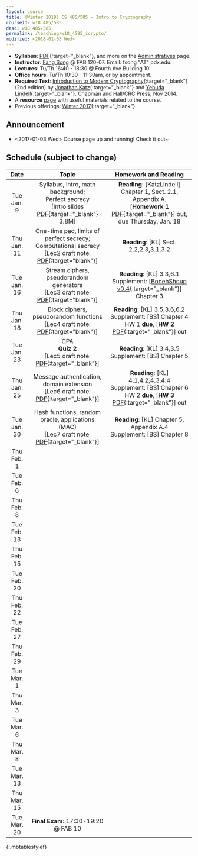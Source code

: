```yaml
---
layout: course
title: (Winter 2018) CS 485/585 - Intro to Cryptography
courseid: w18 485/585
desc: w18 485/585
permalink: /teaching/w18_4585_icrypto/
modified: <2018-01-03 Wed>
---
```

*  **Syllabus**: [PDF]({{base}}/teaching/w18_4585_icrypto/syllabus.pdf){:target="_blank"}, and more on the [Administratives]({{base}}/teaching/w18_4585_icrypto/admin/) page.
*  **Instructor**: [Fang Song]({{base}}/) @ FAB 120-07. Email: fsong "AT" pdx.edu.
*  **Lectures**: Tu/Th 16:40 - 18:30 @ Fourth Ave Building 10.
*  **Office hours**: Tu/Th 10:30 - 11:30am, or by appointment. 
*  **Required Text**: [Introduction to Modern
Cryptography](http://www.cs.umd.edu/~jkatz/imc.html){:target="_blank"}
(2nd edition) by [Jonathan
Katz](http://www.cs.umd.edu/~jkatz){:target="_blank"} and [Yehuda
Lindell](http://u.cs.biu.ac.il/~lindell/){:target="_blank"}.  Chapman
and Hall/CRC Press, Nov 2014.
* A **resource** [page]({{base}}/teaching/w18_4585_icrypto/resource/) with useful materials related to the course. 
* Previous offerings: [Winter 2017]({{base}}/teaching/w17_4585_icrypto/){:target="_blank"}

## Announcement
*  <2017-01-03 Wed> Course page up and running! Check it out~ 

## Schedule (subject to change)

| Date  | Topic | Homework and Reading |
| :---------: |:----------:|:-----:|
| Tue Jan. 9  | Syllabus, intro, math background; <br>Perfect secrecy<br> [Intro slides [PDF]({{base}}/teaching/w18_4585_icrypto/lec1_ppt.pdf){:target="_blank"} 3.8M] | **Reading**: [KatzLindell] Chapter 1, Sect. 2.1, Appendix A. <br>[**Homework 1** [PDF]({{base}}/teaching/w18_4585_icrypto/w18_cs4585_hw1.pdf){:target="_blank"}] out, due Thursday, Jan. 18|
|Thu Jan. 11|One-time pad, limits of perfect secrecy; <br> Computational secrecy <br> [Lec2 draft note: [PDF]({{base}}/teaching/w18_4585_icrypto/lec2_note.pdf){:target="blank"}] | **Reading**: [KL] Sect. 2.2,2.3,3.1,3.2|
|Tue Jan. 16| Stream ciphers, pseudorandom generators <br> [Lec3 draft note: [PDF]({{base}}/teaching/w18_4585_icrypto/lec3_note.pdf){:target="blank"}] |**Reading**: [KL] 3.3,6.1 <br> Supplement: [[BonehShoup v0.4](https://crypto.stanford.edu/~dabo/cryptobook/){:target="_blank"}] Chapter 3 |
|Thu Jan. 18| Block ciphers, pseudorandom functions <br> [Lec4 draft note: [PDF]({{base}}/teaching/w18_4585_icrypto/lec4_note.pdf){:target="blank"}] | **Reading**: [KL] 3.5,3.6,6.2 <br> Supplement: [BS] Chapter 4 <br> HW 1 **due**, [**HW 2** [PDF]({{base}}/teaching/w18_4585_icrypto/w18_cs4585_hw2.pdf){:target="_blank"}] out |
|Tue Jan. 23| CPA <br> **Quiz 2** <br> [Lec5 draft note: [PDF]({{base}}/teaching/w18_4585_icrypto/lec5_note.pdf){:target="_blank"}]|  **Reading**: [KL] 3.4,3.5 <br> Supplement: [BS] Chapter 5 |
|Thu Jan. 25| Message authentication, domain extension <br> [Lec6 draft note: [PDF]({{base}}/teaching/w18_4585_icrypto/lec6_note.pdf){:target="_blank"}]|**Reading**: [KL] 4.1,4.2,4.3,4.4 <br> Supplement: [BS] Chapter 6  <br> HW 2 **due**, [**HW 3** [PDF]({{base}}/teaching/w18_4585_icrypto/w18_cs4585_hw3.pdf){:target="_blank"}] out |
|Tue Jan. 30| Hash functions, random oracle, applications (MAC) <br> [Lec7 draft note: [PDF]({{base}}/teaching/w18_4585_icrypto/lec7_note.pdf){:target="_blank"}]|**Reading**: [KL] Chapter 5, Appendix A.4 <br> Supplement: [BS] Chapter 8|
|Thu Feb. 1| ||
|Tue Feb. 6| | |
|Thu Feb. 8|||
|Tue Feb. 13|||
|Thu Feb. 15|||
|Tue Feb. 20|||
|Thu Feb. 22|||
|Tue Feb. 27|||
|Thu Feb. 29|||
|Tue Mar. 1|||
|Thu Mar. 3|||
|Tue Mar. 6|||
|Thu Mar. 8|||
|Tue Mar. 13|||
|Thu Mar. 15|||
|Tue Mar. 20 | **Final Exam**: 17:30-19:20 @ FAB 10 ||
{:.mbtablestylef}
<!--
||||
||Theoretical constructions of private-key primitives <br> [Lec8 draft note: [PDF]({{base}}/teaching/w17_4585_icrypto/lec8_note.pdf){:target="_blank"}]|**Reading**: [KL] Chapter 7 <br> Supplement: [BS] Chapter 4.5,4.6; [[Gol00](https://www.amazon.com/Foundations-Cryptography-1-Basic-Tools/dp/0521035368){:target="_blank"}] 2.5,3.4,3.7|
|Thu Feb. 16| Private-key crypto Review  <br> **Quiz 3** <br> [Lec9 draft note: [PDF]({{base}}/teaching/w17_4585_icrypto/lec9_note.pdf){:target="_blank"}]||
|Tue Feb. 21|Public-key revolution, Diffie-Hellman <br> Number theory review <br> [Lec10 draft note: [PDF]({{base}}/teaching/w17_4585_icrypto/lec10_note.pdf){:target="_blank"}]| **Reading**: [KL] 8.1,8.2.1,Appendix B1,B2,Chapter 10 <br> Notes on [algebra](https://people.eecs.berkeley.edu/~luca/cs276/notesalgebra.pdf){:target="_blank"} and number theory ([part I](http://www.cs.nyu.edu/courses/spring12/CSCI-GA.3210-001/out/boneh1.pdf){:target="_blank"}, [Part II](http://www.cs.nyu.edu/courses/spring12/CSCI-GA.3210-001/out/boneh2.pdf){:target="_blank"})<br> Fun reading: [History of PKC](#funpkc) <br> HW 3 **due**, [**HW 4** [PDF]({{base}}/teaching/w17_4585_icrypto/w17_cs4585_hw4.pdf){:target="_blank"}] out |
|Thu Feb. 23| Public-key encryption <br> trapdoor permutations <br> [Lec11 draft note: [PDF]({{base}}/teaching/w17_4585_icrypto/lec11_note.pdf){:target="_blank"}]| **Reading**: [KL] 8.2.3,8.2.4,8.3.1,8.3.2; 11.2,11.5.1,11.5.3|
|Tue Feb. 28| PKE from TDPs in RO <br> factoring & RSA, ElGamal <br> Hybrid encryption, CCA <br> [Lec12 draft note: [PDF]({{base}}/teaching/w17_4585_icrypto/lec12_note.pdf){:target="_blank"}]| **Reading**: [KL] 11.4.1,11.5.4, 11.3,3.7,4.5.4,11.2.3 |
|Thu Mar. 02|Digital signatures, Full-domain-hash <br> **Quiz 4**<br>[Lec13 draft note: [PDF]({{base}}/teaching/w17_4585_icrypto/lec13_note.pdf){:target="_blank"}] | **Reading**: [KL] 12.1-12.4 |
|Tue Mar. 07| DL-based signature <br> hash-based signature <br> SSL/TLS <br> [Lec14 draft note: [PDF]({{base}}/teaching/w17_4585_icrypto/lec14_note.pdf){:target="_blank"}] | **Reading**: 12.5.2,12.6,12.8 <br> HW 4 **due**, [**HW 5** [PDF]({{base}}/teaching/w17_4585_icrypto/w17_cs4585_hw5.pdf){:target="_blank"}] out|
|Tue Mar. 09|Lattice based crypto <br> fully homomorphic encryption| **Reading**: Notes by Barak <br> [[Lattice](http://www.boazbarak.org/cs127/chap12_lattices.html){:target="_blank"}, [FHE Part I](http://www.boazbarak.org/cs127/chap15_FHE.html){:target="_blank"}, [FHE Part II](http://www.boazbarak.org/cs127/chap16_FHE_part2.html){:target="_blank"}] <br> CACM [article](https://people.csail.mit.edu/vinodv/6892-Fall2013/GentryCACM.pdf){:target="_blank"} by Gentry|
|Thu Mar. 14|Zero-knowledge proofs <br> secure multi-party computation| **Reading**: Trevisan's note on [ZK](https://people.eecs.berkeley.edu/~luca/cs276/lecture24.pdf){:target="_blank"} <br> Barak's note on [SC](http://www.boazbarak.org/cs127/chap17_SFE.html){:target="_blank"}<br> Vadhan's note on [2PC](http://people.seas.harvard.edu/~salil/cs127/fall06/docs/lec19.pdf){:target="_blank"} |
|Thu Mar. 16| Quantum computing and impacts on cryptography <br> Review for final exam|**Reading**: FS's talk at PQC Asia <br> [Slides [PDF]({{base}}/files/talks/201611_fspqcasia.pdf){:target="_blank"}] [[Video](https://www.youtube.com/watch?v=n39-FOmNh5g){:target="_blank"}] <br> NSA's post-quantum [plan](https://www.iad.gov/iad/programs/iad-initiatives/cnsa-suite.cfm){:target="_blank"} <br> HW 5 **due**|
|Mon Mar. 20| **Final Exam**: 10:15am-12:05pm @ FAB 47| Practice exam [PDF]({{base}}/teaching/w17_4585_icrypto/w17_4585_pe.pdf){:target="_blank"} |
{:.mbtablestylef}
-->


